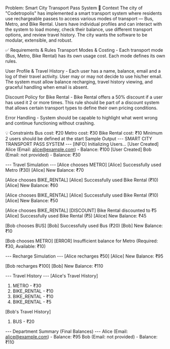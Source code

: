 Problem: Smart City Transport Pass System
📘 Context
The city of "Codetropolis" has implemented a smart transport system where residents use rechargeable passes to access various modes of transport — Bus, Metro, and Bike Rental. Users have individual profiles and can interact with the system to load money, check their balance, use different transport options, and review travel history. The city wants the software to be modular, extensible, and robust.

✅ Requirements & Rules
Transport Modes & Costing - Each transport mode (Bus, Metro, Bike Rental) has its own usage cost. Each mode defines its own rules.

User Profile & Travel History - Each user has a name, balance, email and a log of their travel activity. User may or may not decide to use his/her email. The system must allow balance recharging, travel history viewing, and graceful handling when email is absent.

Discount Policy for Bike Rental - Bike Rental offers a 50% discount if a user has used it 2 or more times. This rule should be part of a discount system that allows certain transport types to define their own pricing conditions.

Error Handling - System should be capable to highlight what went wrong and continue functioning without crashing.

💡 Constraints
Bus cost: ₹20
Metro cost: ₹30
Bike Rental cost: ₹10
Minimum 2 users should be defined at the start
Sample Output
--- SMART CITY TRANSPORT PASS SYSTEM ---
[INFO] Initializing Users...
[User Created] Alice (Email: alice@example.com) - Balance: ₹100
[User Created] Bob (Email: not provided) - Balance: ₹30

--- Travel Simulation ---
[Alice chooses METRO]
[Alice] Successfully used Metro (₹30)
[Alice] New Balance: ₹70

[Alice chooses BIKE_RENTAL]
[Alice] Successfully used Bike Rental (₹10)
[Alice] New Balance: ₹60

[Alice chooses BIKE_RENTAL]
[Alice] Successfully used Bike Rental (₹10)
[Alice] New Balance: ₹50

[Alice chooses BIKE_RENTAL]
[DISCOUNT] Bike Rental discounted to ₹5
[Alice] Successfully used Bike Rental (₹5)
[Alice] New Balance: ₹45

[Bob chooses BUS]
[Bob] Successfully used Bus (₹20)
[Bob] New Balance: ₹10

[Bob chooses METRO]
[ERROR] Insufficient balance for Metro (Required: ₹30, Available: ₹10)

--- Recharge Simulation ---
[Alice recharges ₹50]
[Alice] New Balance: ₹95

[Bob recharges ₹100]
[Bob] New Balance: ₹110

--- Travel History ---
[Alice's Travel History]
1. METRO - ₹30
2. BIKE_RENTAL - ₹10
3. BIKE_RENTAL - ₹10
4. BIKE_RENTAL - ₹5

[Bob's Travel History]
1. BUS - ₹20

--- Department Summary (Final Balances) ---
Alice (Email: alice@example.com) - Balance: ₹95
Bob (Email: not provided) - Balance: ₹110
